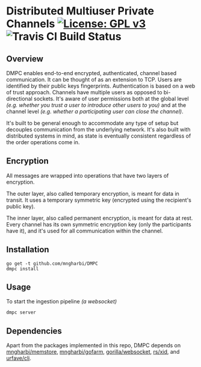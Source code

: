 # Distributed Multiuser Private Channels [![License: GPL v3](https://img.shields.io/badge/License-GPL%20v3-blue.svg)](https://www.gnu.org/licenses/gpl-3.0) ![Travis CI Build Status](https://api.travis-ci.org/mngharbi/DMPC.svg?branch=master)

## Overview
DMPC enables end-to-end encrypted, authenticated, channel based communication. It can be thought of as an extension to TCP. Users are identified by their public keys fingerprints. Authentication is based on a web of trust approach. Channels have multiple users as opposed to bi-directional sockets. It's aware of user permissions both at the global level *(e.g. whether you trust a user to introduce other users to you)* and at the channel level *(e.g. whether a participating user can close the channel)*.

It's built to be general enough to accommodate any type of setup but decouples communication from the underlying network. It's also built with distributed systems in mind, as state is eventually consistent regardless of the order operations come in.

## Encryption
All messages are wrapped into operations that have two layers of encryption.

The outer layer, also called temporary encryption, is meant for data in transit. It uses a temporary symmetric key (encrypted using the recipient's public key).

The inner layer, also called permanent encryption, is meant for data at rest. Every channel has its own symmetric encryption key (only the participants have it), and it's used for all communication within the channel.

## Installation

```
go get -t github.com/mngharbi/DMPC
dmpc install
```

## Usage

To start the ingestion pipeline *(a websocket)*
```
dmpc server
```

## Dependencies

Apart from the packages implemented in this repo, DMPC depends on [mngharbi/memstore](https://github.com/mngharbi/memstore), [mngharbi/gofarm](https://github.com/mngharbi/gofarm), [gorilla/websocket](https://github.com/gorilla/websocket), [rs/xid](https://github.com/rs/xid), and [urfave/cli](https://github.com/urfave/cli).
